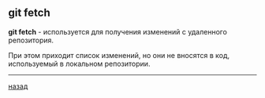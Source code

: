 ## git fetch

**git fetch** -  используется для получения изменений с удаленного репозитория.

При этом приходит список изменений, но они не вносятся в код, используемый в локальном репозитории.
___
[назад](./readme.md)